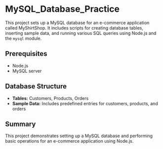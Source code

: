 # MySQL_Database_Practice
This project sets up a MySQL database for an e-commerce application called MyShirtShop. It includes scripts for creating database tables, inserting sample data, and running various SQL queries using Node.js and the `mysql` module.

## Prerequisites

- Node.js
- MySQL server

## Database Structure

- **Tables:** Customers, Products, Orders
- **Sample Data:** Includes predefined entries for customers, products, and orders

## Summary

This project demonstrates setting up a MySQL database and performing basic operations for an e-commerce application using Node.js.
